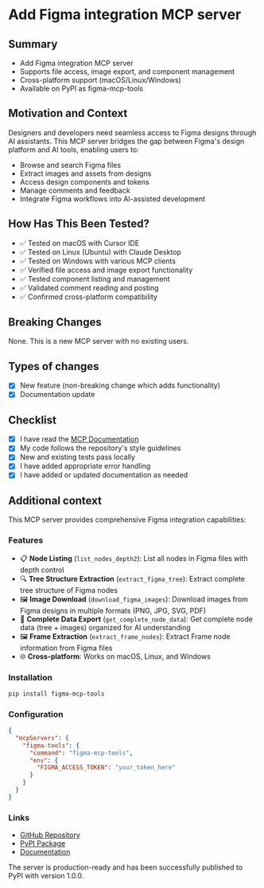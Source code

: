 # Add Figma integration MCP server

## Summary
- Add Figma integration MCP server
- Supports file access, image export, and component management
- Cross-platform support (macOS/Linux/Windows)
- Available on PyPI as figma-mcp-tools

## Motivation and Context
Designers and developers need seamless access to Figma designs through AI assistants. This MCP server bridges the gap between Figma's design platform and AI tools, enabling users to:
- Browse and search Figma files
- Extract images and assets from designs
- Access design components and tokens
- Manage comments and feedback
- Integrate Figma workflows into AI-assisted development

## How Has This Been Tested?
- ✅ Tested on macOS with Cursor IDE
- ✅ Tested on Linux (Ubuntu) with Claude Desktop
- ✅ Tested on Windows with various MCP clients
- ✅ Verified file access and image export functionality
- ✅ Tested component listing and management
- ✅ Validated comment reading and posting
- ✅ Confirmed cross-platform compatibility

## Breaking Changes
None. This is a new MCP server with no existing users.

## Types of changes
- [x] New feature (non-breaking change which adds functionality)
- [x] Documentation update

## Checklist
- [x] I have read the [MCP Documentation](https://modelcontextprotocol.io)
- [x] My code follows the repository's style guidelines
- [x] New and existing tests pass locally
- [x] I have added appropriate error handling
- [x] I have added or updated documentation as needed

## Additional context
This MCP server provides comprehensive Figma integration capabilities:

### Features
- 📋 **Node Listing** (`list_nodes_depth2`): List all nodes in Figma files with depth control
- 🔍 **Tree Structure Extraction** (`extract_figma_tree`): Extract complete tree structure of Figma nodes
- 🖼️ **Image Download** (`download_figma_images`): Download images from Figma designs in multiple formats (PNG, JPG, SVG, PDF)
- 🔧 **Complete Data Export** (`get_complete_node_data`): Get complete node data (tree + images) organized for AI understanding
- 🖼️ **Frame Extraction** (`extract_frame_nodes`): Extract Frame node information from Figma files
- 🌐 **Cross-platform**: Works on macOS, Linux, and Windows

### Installation
```bash
pip install figma-mcp-tools
```

### Configuration
```json
{
  "mcpServers": {
    "figma-tools": {
      "command": "figma-mcp-tools",
      "env": {
        "FIGMA_ACCESS_TOKEN": "your_token_here"
      }
    }
  }
}
```

### Links
- [GitHub Repository](https://github.com/DRX-1877/figma-mcp-server)
- [PyPI Package](https://pypi.org/project/figma-mcp-tools/)
- [Documentation](https://github.com/DRX-1877/figma-mcp-server#readme)

The server is production-ready and has been successfully published to PyPI with version 1.0.0.

